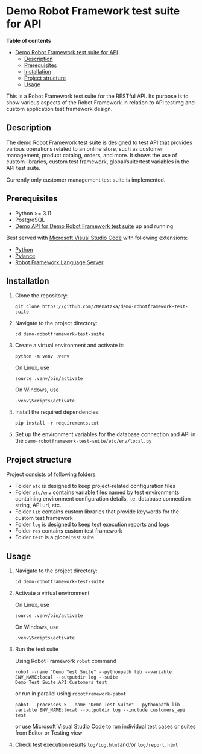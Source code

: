 # Demo Robot Framework test suite for API

**Table of contents**
- [Demo Robot Framework test suite for API](#demo-robot-framework-test-suite-for-api)
  - [Description](#description)
  - [Prerequisites](#prerequisites)
  - [Installation](#installation)
  - [Project structure](#project-structure)
  - [Usage](#usage)



This is a Robot Framework test suite for the RESTful API. Its purpose is to show various aspects of the Robot Framework in relation to API testimg and custom application test framework design.

## Description

The demo Robot Framework test suite is designed to test API that provides various operations related to an online store, such as customer management, product catalog, orders, and more. It shows the use of custom libraries, custom test framework, global/suite/test variables in the API test suite.

Currently only customer management test suite is implemented.

## Prerequisites

- Python >= 3.11
- PostgreSQL
- [Demo API for Demo Robot Framework test suite](https://github.com/ZNenatzka/demo-fastapi-for-robotframework-test-suite) up and running

Best served with [Microsoft Visual Studio Code](https://code.visualstudio.com/) with following extensions:

- [Python](https://marketplace.visualstudio.com/items?itemName=ms-python.python)
- [Pylance](https://marketplace.visualstudio.com/items?itemName=ms-python.vscode-pylance)
- [Robot Framework Language Server](https://marketplace.visualstudio.com/items?itemName=robocorp.robotframework-lsp)

## Installation

1. Clone the repository:

    `git clone https://github.com/ZNenatzka/demo-robotframework-test-suite`

2. Navigate to the project directory:

    `cd demo-robotframework-test-suite`

3. Create a virtual environment and activate it:

    `python -m venv .venv`

    On Linux, use

    `source .venv/bin/activate`

    On Windows, use

    `.venv\Scripts\activate`

4. Install the required dependencies:

    `pip install -r requirements.txt`

5. Set up the environment variables for the database connection and API in the `demo-robotframework-test-suite/etc/env/local.py`

## Project structure

Project consists of following folders:

- Folder `etc` is designed to keep project-related configuration files
- Folder `etc/env` contains variable files named by test environments containing environment configuration details, i.e. database connection string, API url, etc.
- Folder `lib` contains custom libraries that provide keywords for the custom test framework
- Folder `log` is designed to keep test execution reports and logs
- Folder `res` contains custom test framework
- Folder `test` is a global test suite

## Usage

1. Navigate to the project directory:

    `cd demo-robotframework-test-suite`

2. Activate a virtual environment

    On Linux, use

    `source .venv/bin/activate`

    On Windows, use

    `.venv\Scripts\activate`

3. Run the test suite

    Using Robot Framework `robot` command

    `robot --name "Demo Test Suite" --pythonpath lib --variable ENV_NAME:local --outputdir log --suite Demo_Test_Suite.API.Customers test`

    or run in parallel using `robotframework-pabot`

    `pabot --processes 5 --name "Demo Test Suite" --pythonpath lib --variable ENV_NAME:local --outputdir log --include customers_api test`

    or use Microsoft Visual Studio Code to run individual test cases or suites from Editor or Testing view

4. Check test execution results `log/log.html`and/or `log/report.html`
